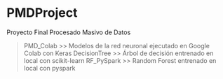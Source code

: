 # PMDProject
Proyecto Final Procesado Masivo de Datos

> PMD_Colab >> Modelos de la red neuronal ejecutado en Google Colab con Keras 
> DecisionTree >> Árbol de decisión entrenado en local con scikit-learn 
> RF_PySpark >> Random Forest entrenado en local con pyspark
